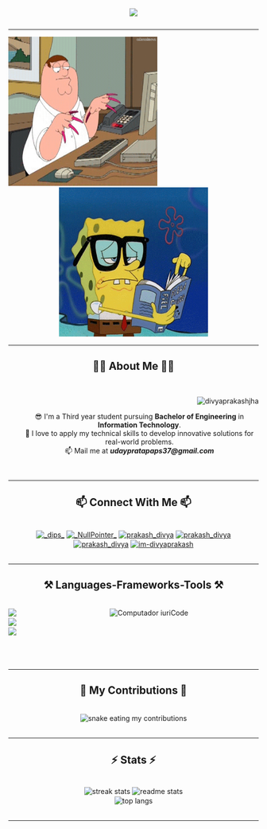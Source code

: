 <h1 align="center">
    <img src="https://readme-typing-svg.herokuapp.com/?font=Righteous&size=35&center=true&vCenter=true&width=500&height=70&duration=4000&lines=Hi+There!+👋;+I'm+UDAY+PRATAP+SINGH.;" />
</h1>

<hr>
    <div align = "left">
        <img src = "\cxM.gif" width = "300px" height = "300px" alt="Code">
    </div>
    <div align = "center">
        <img src = "\Ye3z.gif" width = "300px" height = "300px" alt="Code">
    </div>
<hr>

<h2 align = "center">🧑‍🦰 About Me 🧑‍🦰</h2>
<br>
<div align = "center">
    <p align="right"> <img src="https://komarev.com/ghpvc/?username=divyaprakashjha&label=Profile%20views&color=0e75b6&style=flat" alt="divyaprakashjha" /> </p>
    <ul type = "none">
        <li>😎 I'm a Third year student pursuing <b>Bachelor of Engineering</b> in <b>Information Technology</b>.</li>
        <li>🌱 I love to apply my technical skills to develop innovative solutions for real-world problems.</li>
        <li>📫 Mail me at <i><b>udaypratapaps37@gmail.com</b></i></li>
    </ul>
</div>
<br>

<hr>

<h2 align="center">📫 Connect With Me 📫</h2>
<br>
<div align="center">
    <a href="https://www.hackerrank.com" target="blank"><img align="center" src="https://raw.githubusercontent.com/rahuldkjain/github-profile-readme-generator/master/src/images/icons/Social/hackerrank.svg" alt="_dips_" height="30" width="40" /></a>
    <a href="https://codeforces.com" target="blank"><img align="center" src="https://raw.githubusercontent.com/rahuldkjain/github-profile-readme-generator/master/src/images/icons/Social/codeforces.svg" alt="_NullPointer_" height="30" width="40" /></a>
    <a href="https://www.codechef.com" target="blank"><img align="center" src="https://cdn.codechef.com/images/cc-logo-mobile-1.svg" alt="prakash_divya" height="30" width="40" /></a>
    <a href="https://leetcode.com" target="blank"><img align="center" src="https://raw.githubusercontent.com/rahuldkjain/github-profile-readme-generator/master/src/images/icons/Social/leet-code.svg" alt="prakash_divya" height="30" width="40" /></a>
    <a href="https://auth.geeksforgeeks.org" target="blank"><img align="center" src="https://raw.githubusercontent.com/rahuldkjain/github-profile-readme-generator/master/src/images/icons/Social/geeks-for-geeks.svg" alt="prakash_divya" height="30" width="40" /></a>
    <a href="https://linkedin.com" target="blank"><img align="center" src="https://raw.githubusercontent.com/rahuldkjain/github-profile-readme-generator/master/src/images/icons/Social/linked-in-alt.svg" alt="im-divyaprakash" height="30" width="40" /></a>
    

</div>
<br>

<hr>
 
<h2 align="center">⚒️ Languages-Frameworks-Tools ⚒️</h2>
<br>
<img src="https://raw.githubusercontent.com/MicaelliMedeiros/micaellimedeiros/master/image/computer-illustration.png" min-width="300px" max-width="300px" width="300px" align="right" alt="Computador iuriCode">
<div align="left">
    <img src="https://skillicons.dev/icons?i=cpp,c,java,python,javascript,golang" />
    <br>
    <img src="https://skillicons.dev/icons?i=nodejs,express,spring,mongodb,mysql,react" />
    <br>
    <img src="https://skillicons.dev/icons?i=git,github,bitbucket,docker,linux,postman" />
    <br>
</div>
<br>
<br>
<br>

<hr>

<h2 align="center">🐍 My Contributions 🐍</h2>

<br>
<div align="center">
  <img alt="snake eating my contributions" src="https://raw.githubusercontent.com/Its-Me-Uday/Its-Me-Uday/output/github-contribution-grid-snake.svg" />
</div>
<br>

<hr>

<h2 align="center">⚡ Stats ⚡</h2>

<br>
<div align=center>
  <img width=390 src="https://streak-stats.demolab.com?user=Its-Me-Uday&count_private=true&theme=react&border_radius=10" alt="streak stats"/>
  <img width=390 src="https://github-readme-stats.vercel.app/api?username=Its-Me-Uday&count_private=true&show_icons=true&theme=react&rank_icon=github&border_radius=10" alt="readme stats" />
  <br/>
  <img width=325 align="center" src="https://github-readme-stats.vercel.app/api/top-langs/?username=Its-Me-Uday&hide=HTML&langs_count=8&layout=compact&theme=react&border_radius=10&size_weight=0.5&count_weight=0.5&exclude_repo=github-readme-stats" alt="top langs" />
</div>
<br>

<hr>
